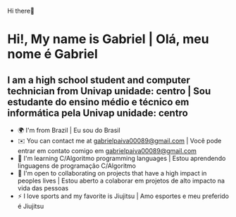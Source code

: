 Hi there👋

Hi!, My name is Gabriel | Olá, meu nome é Gabriel 
=============================
I am a high school student and computer technician from Univap unidade: centro | Sou estudante do ensino médio e técnico em informática pela Univap unidade: centro
-----------------------------
* 🌍  I'm from Brazil | Eu sou do Brasil
* ✉️  You can contact me at [gabrielpaiva00089@gmail.com](mailto:gabrielpaiva00089@gmail.com) | Você pode entrar em contato comigo em [gabrielpaiva00089@gmail.com](mailto:gabrielpaiva00089@gmail.com)
* 🧠  I'm learning C/Algoritmo programming languages | Estou aprendendo linguagens de programação C/Algoritmo
* 🤝  I'm open to collaborating on projects that have a high impact in peoples lives | Estou aberto a colaborar em projetos de alto impacto na vida das pessoas
* ⚡  I love sports and my favorite is Jiujitsu | Amo esportes e meu preferido é Jiujitsu


